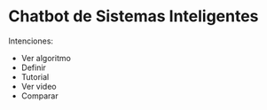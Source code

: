 # Chatbot de Sistemas Inteligentes

Intenciones:
- Ver algoritmo
- Definir
- Tutorial
- Ver video
- Comparar
